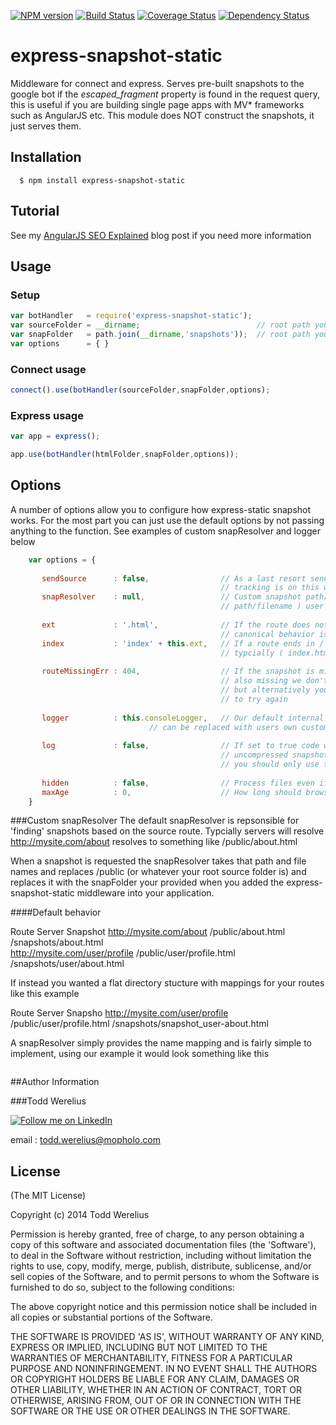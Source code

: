 [![NPM version](https://badge.fury.io/gh/todd-werelius%2Fexpress-snapshot-static.png)](http://badge.fury.io/js/express-snapshot-static)
[![Build Status](https://secure.travis-ci.org/Todd-Werelius/express-snapshot-static.png)](http://travis-ci.org/Todd-Werelius/express-snapshot-static)
[![Coverage Status](https://coveralls.io/repos/Todd-Werelius/express-snapshot-static/badge.png)](https://coveralls.io/r/Todd-Werelius/express-snapshot-static)
[![Dependency Status](https://gemnasium.com/Todd-Werelius/express-snapshot-static.svg)](https://gemnasium.com/Todd-Werelius/express-snapshot-static)


# express-snapshot-static

Middleware for connect and express.  Serves pre-built snapshots to the google bot if the
_escaped_fragment_ property is found in the request query, this is useful if you are building single page apps with MV*
frameworks such as AngularJS etc.  This module does NOT construct the snapshots, it just serves them. 

## Installation

	  $ npm install express-snapshot-static

## Tutorial
See my [AngularJS SEO Explained](http://mofodv.com/anfularjs-seo) blog post if you need more information


## Usage

### Setup
```javascript
var botHandler   = require('express-snapshot-static');     
var sourceFolder = __dirname;                          // root path you normally serve html from
var snapFolder   = path.join(__dirname,'snapshots'));  // root path you want to serve snapshots fromt
var options      = { }
```

### Connect usage
```javascript
connect().use(botHandler(sourceFolder,snapFolder,options);
```

### Express usage
```javascript
var app = express();

app.use(botHandler(htmlFolder,snapFolder,options));

```

## Options

A number of options allow you to configure how express-static snapshot works.  For the most part you can just use the default options by not passing anything to the function. See examples of custom snapResolver and logger below

```javascript
    var options = {
    
       sendSource      : false,                // As a last resort send the source html vs. the snapshot, if issue 
                                               // tracking is on this will be reported 
       snapResolver    : null,                 // Custom snapshot path/file resolver ( default duplicates source
                                               // path/filename ) user may supply own resolver to customize name lookup 
       
       ext             : '.html',              // If the route does not end in / and has no extension then 
                                               // canonical behavior is append a 'typical' extension 
       index           : 'index' + this.ext,   // If a route ends in / canonical behavior si to  append a filename, 
                                               // typcially ( index.html )
       
       routeMissingErr : 404,                  // If the snapshot is missing we just report 404, but if source html 
                                               // also missing we don't have a route so report 404 as well  
                                               // but alternatively you could report 410 that would tell bot not 
                                               // to try again
       
       logger          : this.consoleLogger,   // Our default internal console logger to report request issues 
       					       // can be replaced with users own custom logger function
       					       
       log             : false,                // If set to true code will store issues like missing source roots
                                               // uncompressed snapshots etc. and output any issues to the logger, 
                                               // you should only use to debug! 
       
       hidden          : false,                // Process files even if they are hidden ( connect send option )
       maxAge          : 0,                    // How long should browser cache live even if file didn't change	
    }	
```

###Custom snapResolver 
The default snapResolver is repsonsible for 'finding' snapshots based on the source route. Typcially servers will resolve http://mysite.com/about resolves to something like /public/about.html 

When a snapshot is requested the snapResolver takes that path and file names and replaces /public (or whatever your root source folder is) and replaces it with the snapFolder your provided when you added the express-snapshot-static middleware into your application. 

####Default behavior

Route				Server				Snapshot
http://mysite.com/about		/public/about.html		/snapshots/about.html	
http://mysite.com/user/profile	/public/user/profile.html	/snapshots/user/about.html

If instead you wanted a flat directory stucture with mappings for your routes like this example 

Route				Server				Snapsho
http://mysite.com/user/profile	/public/user/profile.html	/snapshots/snapshot_user-about.html

A snapResolver simply provides the name mapping and is fairly simple to implement, using our example it would look something like this

```javascript


```

##Author Information

###Todd Werelius

<a href="http://www.linkedin.com/in/toddwerelius/">
<img alt="Follow me on LinkedIn"     src="https://raw.github.com/ManuelPeinado/NumericPageIndicator/master/art/linkedin.png" />
</a>  

email : todd.werelius@mopholo.com

## License 

(The MIT License)

Copyright (c) 2014 Todd Werelius 

Permission is hereby granted, free of charge, to any person obtaining
a copy of this software and associated documentation files (the
'Software'), to deal in the Software without restriction, including
without limitation the rights to use, copy, modify, merge, publish,
distribute, sublicense, and/or sell copies of the Software, and to
permit persons to whom the Software is furnished to do so, subject to
the following conditions:

The above copyright notice and this permission notice shall be
included in all copies or substantial portions of the Software.

THE SOFTWARE IS PROVIDED 'AS IS', WITHOUT WARRANTY OF ANY KIND,
EXPRESS OR IMPLIED, INCLUDING BUT NOT LIMITED TO THE WARRANTIES OF
MERCHANTABILITY, FITNESS FOR A PARTICULAR PURPOSE AND NONINFRINGEMENT.
IN NO EVENT SHALL THE AUTHORS OR COPYRIGHT HOLDERS BE LIABLE FOR ANY
CLAIM, DAMAGES OR OTHER LIABILITY, WHETHER IN AN ACTION OF CONTRACT,
TORT OR OTHERWISE, ARISING FROM, OUT OF OR IN CONNECTION WITH THE
SOFTWARE OR THE USE OR OTHER DEALINGS IN THE SOFTWARE.


